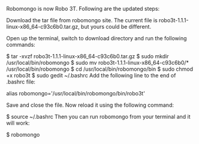 Robomongo is now Robo 3T. Following are the updated steps:

Download the tar file from robomongo site. The current file is robo3t-1.1.1-linux-x86_64-c93c6b0.tar.gz, but yours could be different.

Open up the terminal, switch to download directory and run the following commands:

$ tar -xvzf robo3t-1.1.1-linux-x86_64-c93c6b0.tar.gz
$ sudo mkdir /usr/local/bin/robomongo
$ sudo mv  robo3t-1.1.1-linux-x86_64-c93c6b0/* /usr/local/bin/robomongo
$ cd /usr/local/bin/robomongo/bin
$ sudo chmod +x robo3t 
$ sudo gedit ~/.bashrc
Add the following line to the end of .bashrc file:

alias robomongo='/usr/local/bin/robomongo/bin/robo3t'

Save and close the file. Now reload it using the following command:

$ source ~/.bashrc
Then you can run robomongo from your terminal and it will work:

$ robomongo